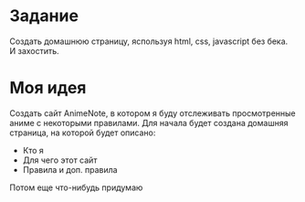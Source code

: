 # Задание

Создать домашнюю страницу, яспользуя html, css, javascript без бека.  
И захостить.

# Моя идея

Создать сайт AnimeNote, в котором я буду отслеживать просмотренные аниме
с некоторыми правилами. Для начала будет создана домашняя страница, на которой будет описано:
- Кто я
- Для чего этот сайт
- Правила и доп. правила

Потом еще что-нибудь придумаю